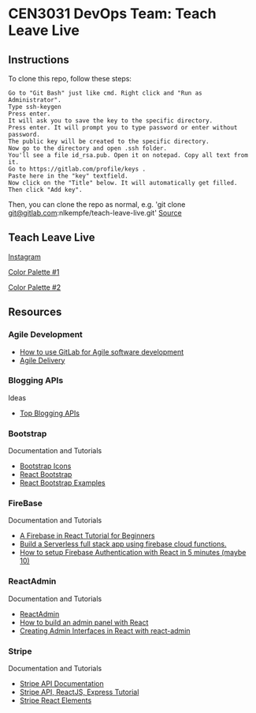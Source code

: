 # CEN3031 DevOps Team: Teach Leave Live

## Instructions
To clone this repo, follow these steps:

    Go to "Git Bash" just like cmd. Right click and "Run as Administrator".
    Type ssh-keygen
    Press enter.
    It will ask you to save the key to the specific directory.
    Press enter. It will prompt you to type password or enter without password.
    The public key will be created to the specific directory.
    Now go to the directory and open .ssh folder.
    You'll see a file id_rsa.pub. Open it on notepad. Copy all text from it.
    Go to https://gitlab.com/profile/keys .
    Paste here in the "key" textfield.
    Now click on the "Title" below. It will automatically get filled.
    Then click "Add key".

Then, you can clone the repo as normal, e.g. 'git clone git@gitlab.com:nlkempfe/teach-leave-live.git'
[Source](https://stackoverflow.com/questions/40427498/getting-permission-denied-public-key-on-gitlab)

## Teach Leave Live
[Instagram](https://www.instagram.com/p/B8I9rZAh5tm/)

[Color Palette #1](https://coolors.co/export/pdf/01ffff-ffffff-000000-474350-f8fff4)

[Color Palette #2](https://coolors.co/export/pdf/000808-00b5b5-a6a6a6-009696-007777)

## Resources
### Agile Development
- [How to use GitLab for Agile software development](https://about.gitlab.com/blog/2018/03/05/gitlab-for-agile-software-development/)
- [Agile Delivery](https://about.gitlab.com/solutions/agile-delivery/)

### Blogging APIs
Ideas
- [Top Blogging APIs](https://rapidapi.com/blog/top-blogging-apis/)

### Bootstrap
Documentation and Tutorials
- [Bootstrap Icons](https://icons.getbootstrap.com)
- [React Bootstrap](https://react-bootstrap.github.io)
- [React Bootstrap Examples](https://react.rocks/tag/Bootstrap)

### FireBase
Documentation and Tutorials
- [A Firebase in React Tutorial for Beginners](https://www.robinwieruch.de/complete-firebase-authentication-react-tutorial)
- [Build a Serverless full stack app using firebase cloud functions.](https://blog.usejournal.com/build-a-serverless-full-stack-app-using-firebase-cloud-functions-81afe34a64fc)
- [How to setup Firebase Authentication with React in 5 minutes (maybe 10)](https://medium.com/firebase-developers/how-to-setup-firebase-authentication-with-react-in-5-minutes-maybe-10-bb8bb53e8834)

### ReactAdmin
Documentation and Tutorials
- [ReactAdmin](https://marmelab.com/react-admin/)
- [How to build an admin panel with React](https://blog.logrocket.com/admin-panel-with-react/)
- [Creating Admin Interfaces in React with react-admin](https://alligator.io/react/react-admin-interface/)

### Stripe
Documentation and Tutorials
- [Stripe API Documentation](https://stripe.com/docs/api?lang=node)
- [Stripe API, ReactJS, Express Tutorial](https://hackernoon.com/stripe-api-reactjs-and-express-bc446bf08301)
- [Stripe React Elements](https://stripe.dev/react-stripe-elements/#card)
